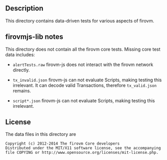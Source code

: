 Description
------------

This directory contains data-driven tests for various aspects of firovm.


firovmjs-lib notes
-------------------

This directory does not contain all the firovm core tests.
Missing core test data includes:

* `alertTests.raw`
	firovm-js does not interact with the firovm network directly.

* `tx_invalid.json`
	firovm-js can not evaluate Scripts, making testing this irrelevant.
	It can decode valid Transactions, therefore `tx_valid.json` remains.

* `script*.json`
	firovm-js can not evaluate Scripts, making testing this irrelevant.


License
--------

The data files in this directory are

    Copyright (c) 2012-2014 The firovm Core developers
    Distributed under the MIT/X11 software license, see the accompanying
    file COPYING or http://www.opensource.org/licenses/mit-license.php.
